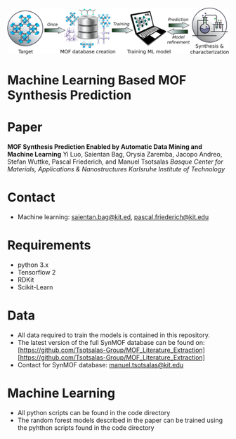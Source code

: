 ![MOF Synthesis Prediction](images/MOF_Synthesis_prediction.png)

# Machine Learning Based MOF Synthesis Prediction

# Paper
**MOF Synthesis Prediction Enabled by Automatic Data Mining and Machine Learning**
Yi Luo, Saientan Bag, Orysia Zaremba, Jacopo Andreo, Stefan Wuttke, Pascal Friederich, and Manuel Tsotsalas
*Basque Center for Materials, Applications & Nanostructures*
*Karlsruhe Institute of Technology*

# Contact
- Machine learning: saientan.bag@kit.ed, pascal.friederich@kit.edu

# Requirements
- python 3.x
- Tensorflow 2
- RDKit
- Scikit-Learn

# Data
- All data required to train the models is contained in this repository.
- The latest version of the full SynMOF database can be found on:
[https://github.com/Tsotsalas-Group/MOF_Literature_Extraction][https://github.com/Tsotsalas-Group/MOF_Literature_Extraction]
- Contact for SynMOF database: manuel.tsotsalas@kit.edu

# Machine Learning
- All python scripts can be found in the code directory
- The random forest models described in the paper can be trained using the pyhthon scripts found in the code directory



